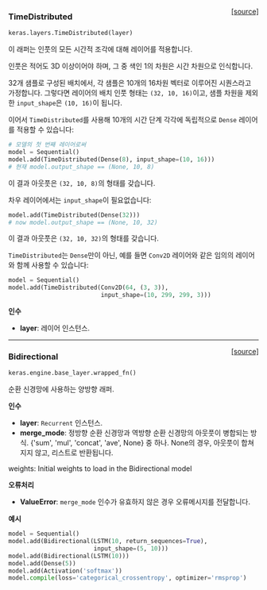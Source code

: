 <span style="float:right;">[[source]](https://github.com/keras-team/keras/blob/master/keras/layers/wrappers.py#L116)</span>
### TimeDistributed

```python
keras.layers.TimeDistributed(layer)
```

이 래퍼는 인풋의 모든 시간적 조각에 대해 레이어를 적용합니다.

인풋은 적어도 3D 이상이어야 하며, 그 중 색인 1의 차원은
시간 차원으로 인식합니다.

32개 샘플로 구성된 배치에서,
각 샘플은 10개의 16차원 벡터로 이루어진 시퀀스라고 가정합니다.
그렇다면 레이어의 배치 인풋 형태는 `(32, 10, 16)`이고,
샘플 차원을 제외한 `input_shape`은 `(10, 16)`이 됩니다.

이어서 `TimeDistributed`를 사용해 10개의 시간 단계 각각에
독립적으로 `Dense` 레이어를 적용할 수 있습니다:

```python
# 모델의 첫 번째 레이어로써
model = Sequential()
model.add(TimeDistributed(Dense(8), input_shape=(10, 16)))
# 현재 model.output_shape == (None, 10, 8)
```

이 결과 아웃풋은 `(32, 10, 8)`의 형태를 갖습니다.

차우 레이어에서는 `input_shape`이 필요없습니다:

```python
model.add(TimeDistributed(Dense(32)))
# now model.output_shape == (None, 10, 32)
```

이 결과 아웃풋은 `(32, 10, 32)`의 형태를 갖습니다.

`TimeDistributed`는 `Dense`만이 아닌, 예를 들면 `Conv2D` 레이어와 같은
임의의 레이어와 함께 사용할 수 있습니다:

```python
model = Sequential()
model.add(TimeDistributed(Conv2D(64, (3, 3)),
                          input_shape=(10, 299, 299, 3)))
```

__인수__

- __layer__: 레이어 인스턴스.
    
----

<span style="float:right;">[[source]](https://github.com/keras-team/keras/blob/master/keras/layers/wrappers.py#L335)</span>
### Bidirectional

```python
keras.engine.base_layer.wrapped_fn()
```

순환 신경망에 사용하는 양방향 래퍼.

__인수__

- __layer__: `Recurrent` 인스턴스.
- __merge_mode__: 정방향 순환 신경망과
    역방향 순환 신경망의 아웃풋이 병합되는 방식.
    {'sum', 'mul', 'concat', 'ave', None} 중 하나.
    None의 경우, 아웃풋이 합쳐지지 않고,
    리스트로 반환됩니다.
    
weights: Initial weights to load in the Bidirectional model

__오류처리__

- __ValueError__: `merge_mode` 인수가 유효하지 않은 경우 오류메시지를 전달합니다.

__예시__


```python
model = Sequential()
model.add(Bidirectional(LSTM(10, return_sequences=True),
                        input_shape=(5, 10)))
model.add(Bidirectional(LSTM(10)))
model.add(Dense(5))
model.add(Activation('softmax'))
model.compile(loss='categorical_crossentropy', optimizer='rmsprop')
```
    
